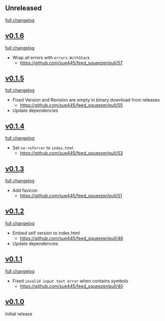 ## Unreleased
[full changelog](http://github.com/sue445/feed_squeezer/compare/v0.1.6...main)

## [v0.1.6](https://github.com/sue445/feed_squeezer/releases/tag/v0.1.6)
[full changelog](http://github.com/sue445/feed_squeezer/compare/v0.1.5...v0.1.6)

* Wrap all errors with `errors.WithStack`
  * https://github.com/sue445/feed_squeezer/pull/57

## [v0.1.5](https://github.com/sue445/feed_squeezer/releases/tag/v0.1.5)
[full changelog](http://github.com/sue445/feed_squeezer/compare/v0.1.4...v0.1.5)

* Fixed Version and Revision are empty in binary download from releases
  * https://github.com/sue445/feed_squeezer/pull/55
* Update dependencies

## [v0.1.4](https://github.com/sue445/feed_squeezer/releases/tag/v0.1.4)
[full changelog](http://github.com/sue445/feed_squeezer/compare/v0.1.3...v0.1.4)

* Set `no-referrer` to `index.html`
  * https://github.com/sue445/feed_squeezer/pull/53

## [v0.1.3](https://github.com/sue445/feed_squeezer/releases/tag/v0.1.3)
[full changelog](http://github.com/sue445/feed_squeezer/compare/v0.1.2...v0.1.3)

* Add favicon
  * https://github.com/sue445/feed_squeezer/pull/51

## [v0.1.2](https://github.com/sue445/feed_squeezer/releases/tag/v0.1.2)
[full changelog](http://github.com/sue445/feed_squeezer/compare/v0.1.1...v0.1.2)

* Embed self version to index.html
  * https://github.com/sue445/feed_squeezer/pull/46
* Update dependencies

## [v0.1.1](https://github.com/sue445/feed_squeezer/releases/tag/v0.1.1)
[full changelog](http://github.com/sue445/feed_squeezer/compare/v0.1.0...v0.1.1)

* Fixed `invalid input text error` when contains symbols
  * https://github.com/sue445/feed_squeezer/pull/40

## [v0.1.0](https://github.com/sue445/feed_squeezer/releases/tag/v0.1.0)
Initial release
